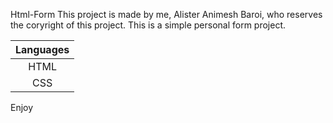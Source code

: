 Html-Form
This project is made by me, Alister Animesh Baroi, who reserves the coryright of this project.
This is a simple personal form project.

| Languages  | 
| :--------: | 
| HTML       |
| CSS        | 
Enjoy
